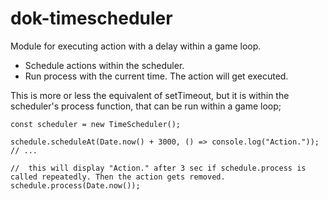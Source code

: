 # dok-timescheduler
Module for executing action with a delay within a game loop.

- Schedule actions within the scheduler.
- Run process with the current time. The action will get executed.

This is more or less the equivalent of setTimeout, but it is within the scheduler's process function, that can be run within a game loop;

```
const scheduler = new TimeScheduler();

schedule.scheduleAt(Date.now() + 3000, () => console.log("Action."));
// ...

//	this will display "Action." after 3 sec if schedule.process is called repeatedly. Then the action gets removed.
schedule.process(Date.now());	

```